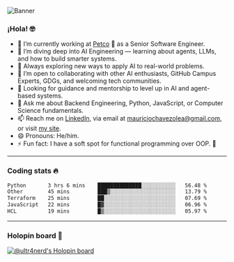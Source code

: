 ![Banner](banner.gif)
### ¡Hola! 🤓

* 🔭 I’m currently working at [Petco](https://www.petco.com) 🐶 as a Senior Software Engineer.
* 🤖 I’m diving deep into AI Engineering — learning about agents, LLMs, and how to build smarter systems.
* 🌱 Always exploring new ways to apply AI to real-world problems.
* 👯 I’m open to collaborating with other AI enthusiasts, GitHub Campus Experts, GDGs, and welcoming tech communities.
* 🤝 Looking for guidance and mentorship to level up in AI and agent-based systems.
* 💬 Ask me about Backend Engineering, Python, JavaScript, or Computer Science fundamentals.
* 📫 Reach me on [LinkedIn](https://www.linkedin.com/in/ultr4nerd), via email at [mauriciochavezolea@gmail.com](mailto:mauriciochavezolea@gmail.com), or visit [my site](https://mauriciochavez.dev).
* 😄 Pronouns: He/him.
* ⚡ Fun fact: I have a soft spot for functional programming over OOP. 🤭
---

### Coding stats 🔥

<!--START_SECTION:waka-->

```txt
Python       3 hrs 6 mins    ██████████████░░░░░░░░░░░   56.48 %
Other        45 mins         ███▒░░░░░░░░░░░░░░░░░░░░░   13.79 %
Terraform    25 mins         ██░░░░░░░░░░░░░░░░░░░░░░░   07.69 %
JavaScript   22 mins         █▓░░░░░░░░░░░░░░░░░░░░░░░   06.96 %
HCL          19 mins         █▒░░░░░░░░░░░░░░░░░░░░░░░   05.97 %
```

<!--END_SECTION:waka-->

---

### Holopin board 🦖

[![@ultr4nerd's Holopin board](https://holopin.me/ultr4nerd)](https://holopin.io/@ultr4nerd)
